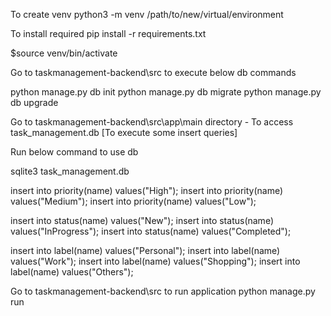 To create venv
python3 -m venv /path/to/new/virtual/environment

To install required 
pip install -r requirements.txt

$source venv/bin/activate

Go to taskmanagement-backend\src to execute below db commands

python manage.py db init
python manage.py db migrate
python manage.py db upgrade

Go to taskmanagement-backend\src\app\main directory - To access task_management.db
[To execute some insert queries]

Run below command to use db

sqlite3 task_management.db

insert into priority(name) values("High");
insert into priority(name) values("Medium");
insert into priority(name) values("Low");

insert into status(name) values("New");
insert into status(name) values("InProgress");
insert into status(name) values("Completed");

insert into label(name) values("Personal");
insert into label(name) values("Work");
insert into label(name) values("Shopping");
insert into label(name) values("Others");

Go to taskmanagement-backend\src to run application
python manage.py run

